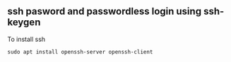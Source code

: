 ## ssh pasword and passwordless login using ssh-keygen

To install ssh
```
sudo apt install openssh-server openssh-client
```
